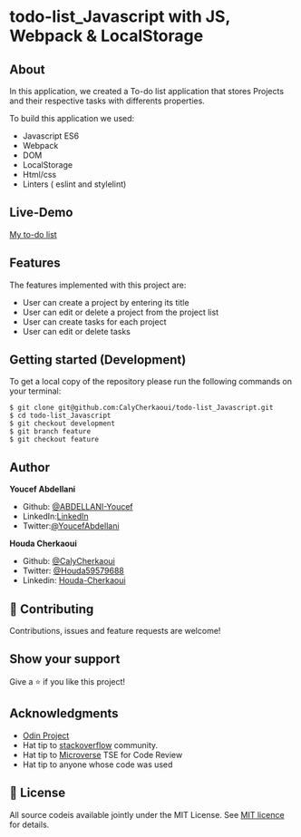 # todo-list_Javascript with JS, Webpack & LocalStorage 

## About

In this application, we created a To-do list application that stores Projects and their respective tasks with differents properties.

To build this application we used:

- Javascript ES6
- Webpack
- DOM
- LocalStorage
- Html/css
- Linters ( eslint and stylelint)

## Live-Demo

[My to-do list]()

## Features

The features implemented with this project are:
- User can create a project by entering its title
- User can edit or delete a project from the project list
- User can create tasks for each project
- User can edit or delete tasks
## Getting started (Development)

To get a local copy of the repository please run the following commands on your terminal:

```
$ git clone git@github.com:CalyCherkaoui/todo-list_Javascript.git
$ cd todo-list_Javascript
$ git checkout development
$ git branch feature
$ git checkout feature
```

## Author

**Youcef Abdellani**

- Github: [@ABDELLANI-Youcef](https://github.com/ABDELLANI-Youcef)
- LinkedIn:[LinkedIn](linkedin.com/in/youcef-abdellani)
- Twitter:[@YoucefAbdellani](https://twitter.com/YoucefAbdellani)

**Houda Cherkaoui**

- Github: [@CalyCherkaoui](https://github.com/CalyCherkaoui)
- Twitter: [@Houda59579688](https://twitter.com/Houda59579688)
- Linkedin: [Houda-Cherkaoui](https://www.linkedin.com/in/houda-cherkaoui-64106395/)

## 🤝 Contributing

Contributions, issues and feature requests are welcome!

## Show your support

Give a ⭐️ if you like this project!

## Acknowledgments

- [Odin Project](https://www.theodinproject.com/courses/javascript/lessons/todo-list)
- Hat tip to [stackoverflow](https://stackoverflow.com) community.
- Hat tip to [Microverse](https://www.microverse.org/) TSE for Code Review
- Hat tip to anyone whose code was used

## 📝 License

All source codeis available jointly under the MIT License.
See [MIT licence]() for details.
